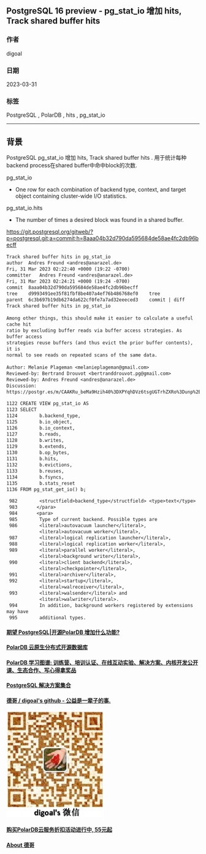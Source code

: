 ## PostgreSQL 16 preview - pg_stat_io 增加 hits, Track shared buffer hits      
                                                                                        
### 作者                                                                  
digoal                                                                  
                                                                  
### 日期                                                                  
2023-03-31                                                              
                                                        
### 标签                                                                  
PostgreSQL , PolarDB , hits , pg_stat_io      
                                                                  
----                                                                  
                                                                  
## 背景      
PostgreSQL pg_stat_io 增加 hits, Track shared buffer hits . 用于统计每种backend process在shared buffer中命中block的次数.    
  
pg_stat_io  
- One row for each combination of backend type, context, and target object containing cluster-wide I/O statistics.    
  
pg_stat_io.hits    
- The number of times a desired block was found in a shared buffer.     
  
https://git.postgresql.org/gitweb/?p=postgresql.git;a=commit;h=8aaa04b32d790da595684de58ae4fc2db96becff  
  
```  
Track shared buffer hits in pg_stat_io  
author	Andres Freund <andres@anarazel.de>	  
Fri, 31 Mar 2023 02:22:40 +0000 (19:22 -0700)  
committer	Andres Freund <andres@anarazel.de>	  
Fri, 31 Mar 2023 02:24:21 +0000 (19:24 -0700)  
commit	8aaa04b32d790da595684de58ae4fc2db96becff  
tree	d9993491ee35f81fbf8be407a4ef76b486768ef0	tree  
parent	6c3b697b19db6274da622cf0fe7a7ad32eeeced3	commit | diff  
Track shared buffer hits in pg_stat_io  
  
Among other things, this should make it easier to calculate a useful cache hit  
ratio by excluding buffer reads via buffer access strategies. As buffer access  
strategies reuse buffers (and thus evict the prior buffer contents), it is  
normal to see reads on repeated scans of the same data.  
  
Author: Melanie Plageman <melanieplageman@gmail.com>  
Reviewed-by: Bertrand Drouvot <bertranddrouvot.pg@gmail.com>  
Reviewed-by: Andres Freund <andres@anarazel.de>  
Discussion: https://postgr.es/m/CAAKRu_beMa9Hzih40%3DXPYqhDVz6tsgUGTrhZXRo%3Dunp%2Bszb%3DUA%40mail.gmail.com  
```  
  
  
```  
1122 CREATE VIEW pg_stat_io AS  
1123 SELECT  
1124        b.backend_type,  
1125        b.io_object,  
1126        b.io_context,  
1127        b.reads,  
1128        b.writes,  
1129        b.extends,  
1130        b.op_bytes,  
1131        b.hits,  
1132        b.evictions,  
1133        b.reuses,  
1134        b.fsyncs,  
1135        b.stats_reset  
1136 FROM pg_stat_get_io() b;  
```  
  
```  
 982        <structfield>backend_type</structfield> <type>text</type>  
 983       </para>  
 984       <para>  
 985        Type of current backend. Possible types are  
 986        <literal>autovacuum launcher</literal>,   
            <literal>autovacuum worker</literal>,  
 987        <literal>logical replication launcher</literal>,  
 988        <literal>logical replication worker</literal>,  
 989        <literal>parallel worker</literal>,   
            <literal>background writer</literal>,  
 990        <literal>client backend</literal>,   
            <literal>checkpointer</literal>,  
 991        <literal>archiver</literal>,  
 992        <literal>startup</literal>,   
            <literal>walreceiver</literal>,  
 993        <literal>walsender</literal> and   
            <literal>walwriter</literal>.  
 994        In addition, background workers registered by extensions may have  
 995        additional types.  
```  
    
  
#### [期望 PostgreSQL|开源PolarDB 增加什么功能?](https://github.com/digoal/blog/issues/76 "269ac3d1c492e938c0191101c7238216")
  
  
#### [PolarDB 云原生分布式开源数据库](https://github.com/ApsaraDB "57258f76c37864c6e6d23383d05714ea")
  
  
#### [PolarDB 学习图谱: 训练营、培训认证、在线互动实验、解决方案、内核开发公开课、生态合作、写心得拿奖品](https://www.aliyun.com/database/openpolardb/activity "8642f60e04ed0c814bf9cb9677976bd4")
  
  
#### [PostgreSQL 解决方案集合](../201706/20170601_02.md "40cff096e9ed7122c512b35d8561d9c8")
  
  
#### [德哥 / digoal's github - 公益是一辈子的事.](https://github.com/digoal/blog/blob/master/README.md "22709685feb7cab07d30f30387f0a9ae")
  
  
![digoal's wechat](../pic/digoal_weixin.jpg "f7ad92eeba24523fd47a6e1a0e691b59")
  
  
#### [购买PolarDB云服务折扣活动进行中, 55元起](https://www.aliyun.com/activity/new/polardb-yunparter?userCode=bsb3t4al "e0495c413bedacabb75ff1e880be465a")
  
  
#### [About 德哥](https://github.com/digoal/blog/blob/master/me/readme.md "a37735981e7704886ffd590565582dd0")
  
